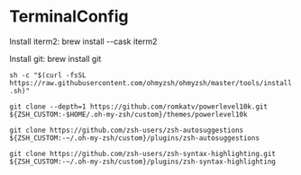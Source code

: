 # TerminalConfig

Install iterm2: brew install --cask iterm2

Install git: brew install git

```sh -c "$(curl -fsSL https://raw.githubusercontent.com/ohmyzsh/ohmyzsh/master/tools/install.sh)"```

```git clone --depth=1 https://github.com/romkatv/powerlevel10k.git ${ZSH_CUSTOM:-$HOME/.oh-my-zsh/custom}/themes/powerlevel10k```

```git clone https://github.com/zsh-users/zsh-autosuggestions ${ZSH_CUSTOM:-~/.oh-my-zsh/custom}/plugins/zsh-autosuggestions```

```git clone https://github.com/zsh-users/zsh-syntax-highlighting.git ${ZSH_CUSTOM:-~/.oh-my-zsh/custom}/plugins/zsh-syntax-highlighting```


